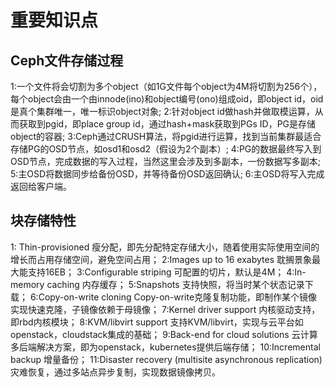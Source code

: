 # 重要知识点
## Ceph文件存储过程
 1:一个文件将会切割为多个object（如1G文件每个object为4M将切割为256个），每个object会由一个由innode(ino)和object编号(ono)组成oid，即object id，oid是真个集群唯一，唯一标识object对象;
 2:针对object id做hash并做取模运算，从而获取到pgid，即place group id，通过hash+mask获取到PGs ID，PG是存储object的容器;
 3:Ceph通过CRUSH算法，将pgid进行运算，找到当前集群最适合存储PG的OSD节点，如osd1和osd2（假设为2个副本）;
 4:PG的数据最终写入到OSD节点，完成数据的写入过程，当然这里会涉及到多副本，一份数据写多副本;
 5:主OSD将数据同步给备份OSD，并等待备份OSD返回确认;
 6:主OSD将写入完成返回给客户端。

## 块存储特性
 1: Thin-provisioned 瘦分配，即先分配特定存储大小，随着使用实际使用空间的增长而占用存储空间，避免空间占用；
 2:Images up to 16 exabytes 耽搁景象最大能支持16EB；
 3:Configurable striping 可配置的切片，默认是4M；
 4:In-memory caching 内存缓存；
 5:Snapshots 支持快照，将当时某个状态记录下载；
 6:Copy-on-write cloning Copy-on-write克隆复制功能，即制作某个镜像实现快速克隆，子镜像依赖于母镜像；
 7:Kernel driver support 内核驱动支持，即rbd内核模块；
 8:KVM/libvirt support 支持KVM/libvirt，实现与云平台如openstack，cloudstack集成的基础；
 9:Back-end for cloud solutions 云计算多后端解决方案，即为openstack，kubernetes提供后端存储；
 10:Incremental backup 增量备份；
 11:Disaster recovery (multisite asynchronous replication) 灾难恢复，通过多站点异步复制，实现数据镜像拷贝。
